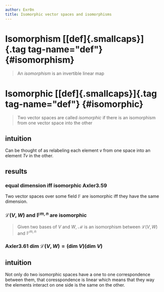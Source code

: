 ```yaml
---
author: Exr0n
title: Isomorphic vector spaces and isomorphisms
---
```


# Isomorphism [[def]{.smallcaps}]{.tag tag-name="def"} {#isomorphism}

> An *isomorphism* is an invertible linear map

# Isomorphic [[def]{.smallcaps}]{.tag tag-name="def"} {#isomorphic}

> Two vector spaces are called *isomorphic* if there is an isomorphism
> from one vector space into the other

## intuition

Can be thought of as relabeling each element $v$ from one space into an
element $Tv$ in the other.

## results

### equal dimension iff isomorphic Axler3.59

Two vector spaces over some field $\mathbb F$ are isomorphic iff they
have the same dimension.

### $\mathcal L(V, W)$ and $\mathbb F^{m, n}$ are isomorphic

> Given two bases of $V$ and $W$, $\mathcal M$ is an isomorphism between
> $\mathcal L(V, W)$ and $\mathbb F^{m, n}$

### Axler3.61 $\text{dim } \mathcal L(V, W) = \left(\text{dim } V\right) \left(\text{dim } V\right)$

## intuition

Not only do two isomorphic spaces have a one to one correspondence
between them, that coresspondence is linear which means that they way
the elements interact on one side is the same on the other.
